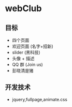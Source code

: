 # webClub

## 目标

* 四个页面
* 欢迎页面 (名字+招新)
* slider (黑科技)
* 头像 + 描述
* QQ 群 (Join us)
* 彭晓清是猪

## 开发技术
+ jquery,fullpage,animate.css
